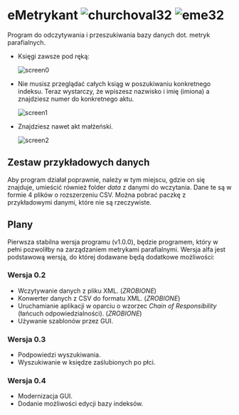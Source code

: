 # eMetrykant ![churchoval32](https://user-images.githubusercontent.com/9617256/29318380-09eff3be-81d0-11e7-91df-2b651c8eba94.png) ![eme32](https://user-images.githubusercontent.com/9617256/29318628-3f54a94a-81d1-11e7-9fdb-92d5d1631a10.png)
Program do odczytywania i przeszukiwania bazy danych dot. metryk parafialnych.
- Księgi zawsze pod ręką:

  ![screen0](https://user-images.githubusercontent.com/9617256/29740482-fef27334-8a57-11e7-87bc-a8d3789f3412.png)

- Nie musisz przeglądać całych ksiąg w poszukiwaniu konkretnego indeksu. Teraz wystarczy, że wpiszesz nazwisko i imię (imiona) a znajdziesz numer do konkretnego aktu.

  ![screen1](https://user-images.githubusercontent.com/9617256/29740483-fef3dff8-8a57-11e7-8639-5396ebcf3e18.png)

- Znajdziesz nawet akt małżeński.

  ![screen2](https://user-images.githubusercontent.com/9617256/29740481-feef37e6-8a57-11e7-919d-5f2f6f804921.png)

## Zestaw przykładowych danych
Aby program działał poprawnie, należy w tym miejscu, gdzie on się znajduje, umieścić również folder _data_ z danymi do wczytania. Dane te są w formie 4 plików o rozszerzeniu CSV. Można pobrać paczkę z przykładowymi danymi, które nie są rzeczywiste.

## Plany
Pierwsza stabilna wersja programu (v1.0.0), będzie programem, który w pełni pozwoliłby na zarządzaniem metrykami parafialnymi. Wersja alfa jest podstawową wersją, do której dodawane będą dodatkowe możliwości:

### Wersja 0.2
- Wczytywanie danych z pliku XML. (_ZROBIONE_)
- Konwerter danych z CSV do formatu XML. (_ZROBIONE_)
- Uruchamianie aplikacji w oparciu o wzorzec _Chain of Responsibility_ (łańcuch odpowiedzialności). (_ZROBIONE_)
- Używanie szablonów przez GUI.

### Wersja 0.3
- Podpowiedzi wyszukiwania.
- Wyszukiwanie w księdze zaślubionych po płci.

### Wersja 0.4
- Modernizacja GUI.
- Dodanie możliwości edycji bazy indeksów.
